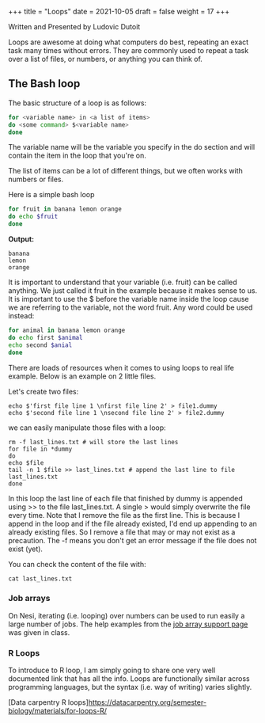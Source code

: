 +++
title = "Loops"
date = 2021-10-05
draft = false
weight = 17
+++

Written and Presented by Ludovic Dutoit

Loops are awesome at doing what computers do best, repeating an exact task many times without errors. They are commonly used to repeat a task over a list of files, or numbers, or anything you can think of.

## The Bash loop

The basic structure of a loop is as follows:

```sh
for <variable name> in <a list of items>
do <some command> $<variable name>
done
```

The variable name will be the variable you specify in the do section and will contain the item in the loop that you're on.

The list of items can be a lot of different things, but we often works with numbers or files.

Here is a simple bash loop

```sh
for fruit in banana lemon orange
do echo $fruit
done
```

**Output:**

```
banana
lemon
orange
```

It is important to understand that your variable (i.e. fruit) can be called anything. We just called it fruit in the example because it makes sense to us. It is important to use the $ before the variable name inside the loop cause we are referring to the variable, not the word fruit. Any word could be used instead:

```sh
for animal in banana lemon orange
do echo first $animal
echo second $anial
done
```

There are loads of resources when it comes to using loops to real life example. Below is an example on 2 little files.

Let's create two files:

```
echo $'first file line 1 \nfirst file line 2' > file1.dummy
echo $'second file line 1 \nsecond file line 2' > file2.dummy
```

we can easily manipulate those files with a loop:

```
rm -f last_lines.txt # will store the last lines
for file in *dummy
do 
echo $file
tail -n 1 $file >> last_lines.txt # append the last line to file last_lines.txt
done
```

In this loop the last line of each file that finished by dummy is appended using >> to the file last_lines.txt. A single > would simply overwrite the file every time. Note that I remove the file as the first line. This is because I append in the loop and if the file already existed, I'd end up appending to an already existing files. So I remove a file that may or may not exist as a precaution. The -f means you don't get an error message if the file does not exist (yet).

You can check the content of the file with:

```
cat last_lines.txt
```

### Job arrays

On Nesi, iterating (i.e. looping) over numbers can be used to run easily a large number of jobs. The help examples from the [job array support page](https://support.nesi.org.nz/hc/en-gb/articles/360000690275-Parallel-Execution#t_array) was given in class. 


### R Loops

To introduce to R loop, I am simply going to share one very well documented link that has all the info. Loops are functionally similar across programming languages, but the syntax (i.e. way of writing) varies slightly.

[Data carpentry R loops]https://datacarpentry.org/semester-biology/materials/for-loops-R/





